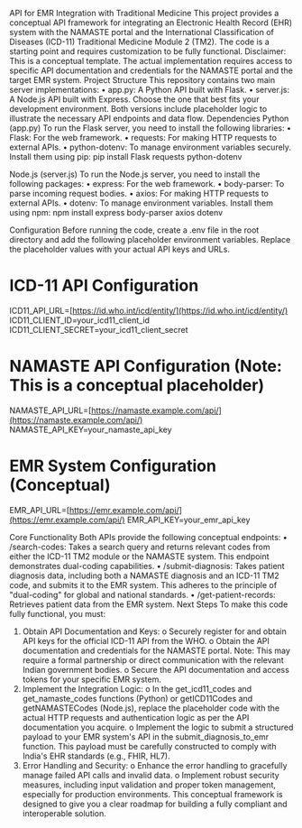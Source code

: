 API for EMR Integration with Traditional Medicine
This project provides a conceptual API framework for integrating an Electronic Health Record (EHR) system with the NAMASTE portal and the International Classification of Diseases (ICD-11) Traditional Medicine Module 2 (TM2). The code is a starting point and requires customization to be fully functional.
Disclaimer: This is a conceptual template. The actual implementation requires access to specific API documentation and credentials for the NAMASTE portal and the target EMR system.
Project Structure
This repository contains two main server implementations:
•	app.py: A Python API built with Flask.
•	server.js: A Node.js API built with Express.
Choose the one that best fits your development environment. Both versions include placeholder logic to illustrate the necessary API endpoints and data flow.
Dependencies
Python (app.py)
To run the Flask server, you need to install the following libraries:
•	Flask: For the web framework.
•	requests: For making HTTP requests to external APIs.
•	python-dotenv: To manage environment variables securely.
Install them using pip:
pip install Flask requests python-dotenv

Node.js (server.js)
To run the Node.js server, you need to install the following packages:
•	express: For the web framework.
•	body-parser: To parse incoming request bodies.
•	axios: For making HTTP requests to external APIs.
•	dotenv: To manage environment variables.
Install them using npm:
npm install express body-parser axios dotenv

Configuration
Before running the code, create a .env file in the root directory and add the following placeholder environment variables. Replace the placeholder values with your actual API keys and URLs.
# ICD-11 API Configuration
ICD11_API_URL=[https://id.who.int/icd/entity/](https://id.who.int/icd/entity/)
ICD11_CLIENT_ID=your_icd11_client_id
ICD11_CLIENT_SECRET=your_icd11_client_secret

# NAMASTE API Configuration (Note: This is a conceptual placeholder)
NAMASTE_API_URL=[https://namaste.example.com/api/](https://namaste.example.com/api/)
NAMASTE_API_KEY=your_namaste_api_key

# EMR System Configuration (Conceptual)
EMR_API_URL=[https://emr.example.com/api/](https://emr.example.com/api/)
EMR_API_KEY=your_emr_api_key

Core Functionality
Both APIs provide the following conceptual endpoints:
•	/search-codes: Takes a search query and returns relevant codes from either the ICD-11 TM2 module or the NAMASTE system. This endpoint demonstrates dual-coding capabilities.
•	/submit-diagnosis: Takes patient diagnosis data, including both a NAMASTE diagnosis and an ICD-11 TM2 code, and submits it to the EMR system. This adheres to the principle of "dual-coding" for global and national standards.
•	/get-patient-records: Retrieves patient data from the EMR system.
Next Steps
To make this code fully functional, you must:
1.	Obtain API Documentation and Keys:
o	Securely register for and obtain API keys for the official ICD-11 API from the WHO.
o	Obtain the API documentation and credentials for the NAMASTE portal. Note: This may require a formal partnership or direct communication with the relevant Indian government bodies.
o	Secure the API documentation and access tokens for your specific EMR system.
2.	Implement the Integration Logic:
o	In the get_icd11_codes and get_namaste_codes functions (Python) or getICD11Codes and getNAMASTECodes (Node.js), replace the placeholder code with the actual HTTP requests and authentication logic as per the API documentation you acquire.
o	Implement the logic to submit a structured payload to your EMR system's API in the submit_diagnosis_to_emr function. This payload must be carefully constructed to comply with India's EHR standards (e.g., FHIR, HL7).
3.	Error Handling and Security:
o	Enhance the error handling to gracefully manage failed API calls and invalid data.
o	Implement robust security measures, including input validation and proper token management, especially for production environments.
This conceptual framework is designed to give you a clear roadmap for building a fully compliant and interoperable solution.

